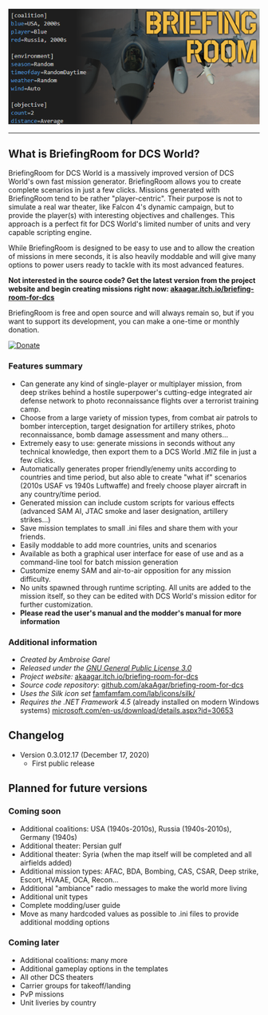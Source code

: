 ![BriefingRoom logo](Media/SplashScreen.png)

----

## What is BriefingRoom for DCS World?
BriefingRoom for DCS World is a massively improved version of DCS World's own fast mission generator. BriefingRoom allows you to create complete scenarios in just a few clicks. Missions generated with BriefingRoom tend to be rather "player-centric". Their purpose is not to simulate a real war theater, like Falcon 4's dynamic campaign, but to provide the player(s) with interesting objectives and challenges. This approach is a perfect fit for DCS World's limited number of units and very capable scripting engine.

While BriefingRoom is designed to be easy to use and to allow the creation of missions in mere seconds, it is also heavily moddable and will give many options to power users ready to tackle with its most advanced features.

**Not interested in the source code? Get the latest version from the project website and begin creating missions right now: [akaagar.itch.io/briefing-room-for-dcs](https://akaagar.itch.io/briefing-room-for-dcs/)**

BriefingRoom is free and open source and will always remain so, but if you want to support its development, you can make a one-time or monthly donation.

[![Donate](https://www.paypalobjects.com/en_US/i/btn/btn_donate_LG.gif)](https://www.paypal.com/cgi-bin/webscr?cmd=_s-xclick&hosted_button_id=VTLATJ7URMMWY)

### Features summary

* Can generate any kind of single-player or multiplayer mission, from deep strikes behind a hostile superpower's cutting-edge integrated air defense network to photo reconnaissance flights over a terrorist training camp.
* Choose from a large variety of mission types, from combat air patrols to bomber interception, target designation for artillery strikes, photo reconnaissance, bomb damage assessment and many others...
* Extremely easy to use: generate missions in seconds without any technical knowledge, then export them to a DCS World .MIZ file in just a few clicks.
* Automatically generates proper friendly/enemy units according to countries and time period, but also able to create "what if" scenarios (2010s USAF vs 1940s Luftwaffe) and freely choose player aircraft in any country/time period.
* Generated mission can include custom scripts for various effects (advanced SAM AI, JTAC smoke and laser designation, artillery strikes...)
* Save mission templates to small .ini files and share them with your friends.
* Easily moddable to add more countries, units and scenarios
* Available as both a graphical user interface for ease of use and as a command-line tool for batch mission generation
* Customize enemy SAM and air-to-air opposition for any mission difficulty.
* No units spawned through runtime scripting. All units are added to the mission itself, so they can be edited with DCS World's mission editor for further customization.
* **Please read the user's manual and the modder's manual for more information**

### Additional information

* *Created by Ambroise Garel*
* *Released under the [GNU General Public License 3.0](https://www.gnu.org/licenses/gpl-3.0.en.html)*
* *Project website:* [akaagar.itch.io/briefing-room-for-dcs](https://akaagar.itch.io/briefing-room-for-dcs/)
* *Source code repository*: [github.com/akaAgar/briefing-room-for-dcs](https://github.com/akaAgar/briefing-room-for-dcs)
* *Uses the Silk icon set* [famfamfam.com/lab/icons/silk/](https://famfamfam.com/lab/icons/silk/)
* *Requires the .NET Framework 4.5* (already installed on modern Windows systems) [microsoft.com/en-us/download/details.aspx?id=30653](https://www.microsoft.com/en-us/download/details.aspx?id=30653)

## Changelog

* Version 0.3.012.17 (December 17, 2020)
  * First public release

## Planned for future versions

### Coming soon

* Additional coalitions: USA (1940s-2010s), Russia (1940s-2010s), Germany (1940s)
* Additional theater: Persian gulf
* Additional theater: Syria (when the map itself will be completed and all airfields added)
* Additional mission types: AFAC, BDA, Bombing, CAS, CSAR, Deep strike, Escort, HVAAE, OCA, Recon...
* Additional "ambiance" radio messages to make the world more living
* Additional unit types
* Complete modding/user guide
* Move as many hardcoded values as possible to .ini files to provide additional modding options

### Coming later
* Additional coalitions: many more
* Additional gameplay options in the templates
* All other DCS theaters
* Carrier groups for takeoff/landing
* PvP missions
* Unit liveries by country
